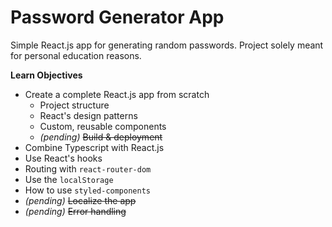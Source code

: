 # Password Generator App

Simple React.js app for generating random passwords. Project solely meant for personal education reasons.

**Learn Objectives**

- Create a complete React.js app from scratch
  - Project structure
  - React's design patterns
  - Custom, reusable components
  - _(pending)_ ~~Build & deployment~~
- Combine Typescript with React.js
- Use React's hooks
- Routing with `react-router-dom`
- Use the `localStorage`
- How to use `styled-components`
- _(pending)_ ~~Localize the app~~
- _(pending)_ ~~Error handling~~

